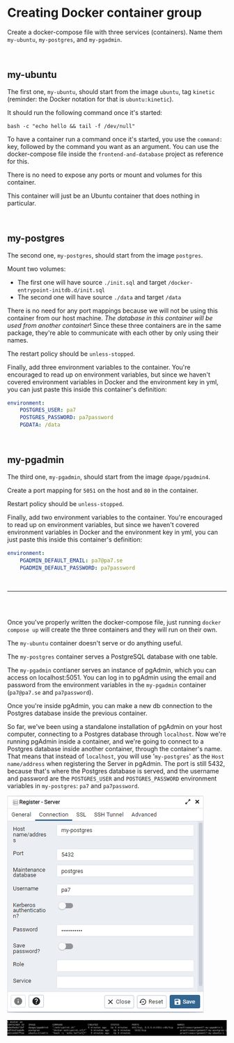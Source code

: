 # Creating Docker container group

Create a docker-compose file with three services (containers). Name them `my-ubuntu`, `my-postgres`, and `my-pgadmin`.



<br/>

## my-ubuntu
The first one, `my-ubuntu`, should start from the image `ubuntu`, tag `kinetic` (reminder: the Docker notation for that is `ubuntu:kinetic`).

It should run the following command once it's started:

	bash -c "echo hello && tail -f /dev/null"

To have a container run a command once it's started, you use the `command:` key, followed by the command you want as an argument. You can use the docker-compose file inside the `frontend-and-database` project as reference for this.

There is no need to expose any ports or mount and volumes for this container.

This container will just be an Ubuntu container that does nothing in particular.

<br/>

## my-postgres
The second one, `my-postgres`, should start from the image `postgres`.

Mount two volumes:

- The first one will have source `./init.sql` and target `/docker-entrypoint-initdb.d/init.sql`
- The second one will have source `./data` and target `/data`

There is no need for any port mappings because we will not be using this container from our host machine. *The database in this container will be used from another container*! Since these three containers are in the same package, they're able to communicate with each other by only using their names.

The restart policy should be `unless-stopped`.

Finally, add three environment variables to the container. You're encouraged to read up on environment variables, but since we haven't covered environment variables in Docker and the environment key in yml, you can just paste this inside this container's definition:

```yml
environment:
    POSTGRES_USER: pa7
    POSTGRES_PASSWORD: pa7password
    PGDATA: /data
```


<br/>

## my-pgadmin
The third one, `my-pgadmin`, should start from the image `dpage/pgadmin4`.

Create a port mapping for `5051` on the host and `80` in the container.

Restart policy should be `unless-stopped`.

Finally, add two environment variables to the container. You're encouraged to read up on environment variables, but since we haven't covered environment variables in Docker and the environment key in yml, you can just paste this inside this container's definition:

```yml
environment:
    PGADMIN_DEFAULT_EMAIL: pa7@pa7.se
    PGADMIN_DEFAULT_PASSWORD: pa7password
```

<br/>

---

<br/><br/>

Once you've properly written the docker-compose file, just running `docker compose up` will create the three containers and they will run on their own.

The `my-ubuntu` container doesn't serve or do anything useful.

The `my-postgres` container serves a PostgreSQL database with one table.

The `my-pgadmin` contianer serves an instance of pgAdmin, which you can access on localhost:5051. You can log in to pgAdmin using the email and password from the environment variables in the `my-pgadmin` container (`pa7@pa7.se` and `pa7password`).

Once you're inside pgAdmin, you can make a new db connection to the Postgres database inside the previous container.

So far, we've been using a standalone installation of pgAdmin on your host computer, connecting to a Postgres database through `localhost`. Now we're running pgAdmin inside a container, and we're going to connect to a Postgres database inside another container, through the container's name. That means that instead of `localhost`, you will use '`my-postgres`' as the `Host name/address` when registering the Server in pgAdmin. The port is still 5432, because that's where the Postgres database is served, and the username and password are the `POSTGRES_USER` and `POSTGRES_PASSWORD` environment variables in `my-postgres`: `pa7` and `pa7password`.

![Making a new db connection in pgAdmin](pgadmin-conn.png "Making a new db connection in pgAdmin")

![Result of docker ps](docker-ps.png "Result of docker ps")


